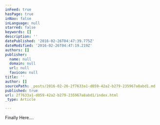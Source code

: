 ```yaml
---
inFeed: true
hasPage: true
inNav: false
inLanguage: null
starred: false
keywords: []
description: ''
datePublished: '2016-02-26T04:47:39.775Z'
dateModified: '2016-02-26T04:47:19.219Z'
authors: []
publisher:
  name: null
  domain: null
  url: null
  favicon: null
title: ''
author: []
sourcePath: _posts/2016-02-26-2f7633a1-d059-42a2-b279-235967a8abd1.md
published: true
url: 2f7633a1-d059-42a2-b279-235967a8abd1/index.html
_type: Article

---
```

Finally Here....